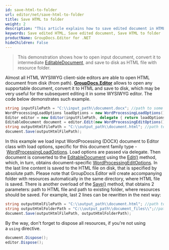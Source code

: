 ```yaml
---
id: save-html-to-folder
url: editor/net/save-html-to-folder
title: Save HTML to folder
weight: 2
description: "This article explains how to save edited document in HTML form to folder at local disk using GroupDocs.Editor for .NET features."
keywords: Save edited HTML, Save edited document, Save HTML to folder
productName: GroupDocs.Editor for .NET
hideChildren: False
---
```

> This demonstration shows how to open input document, convert it to intermediate [EditableDocument](https://reference.groupdocs.com/editor/net/groupdocs.editor/editabledocument), and save to disk as HTML file with resource folder.

Almost all HTML WYSIWYG client-side editors are able to open HTML document from disk (from path). [**GroupDocs.Editor**](https://products.groupdocs.com/editor/net) allows to open any supportable document, convert it to HTML and save to disk, which may be very useful for the subsequent editing it in some WYSIWYG editor. The code below demonstrates such example.

```csharp
string inputFilePath = "C:\\input_path\\document.docx"; //path to some document
WordProcessingLoadOptions loadOptions = new WordProcessingLoadOptions();
Editor editor = new Editor(inputFilePath, delegate { return loadOptions; }); //passing path and load options (via delegate) to the constructor
EditableDocument document = editor.Edit(new WordProcessingEditOptions());
string outputHtmlFilePath = "C:\\output_path\\document.html"; //path to output HTML document
document.Save(outputHtmlFilePath);
```

In this example we load input WordProcessing (DOCX) document to Editor class with load options, specific for this document family type - [WordProcessingLoadOptions](https://reference.groupdocs.com/editor/net/groupdocs.editor.options/wordprocessingloadoptions). Load options are passed via delegate. Then document is converted to the [EditableDocument](https://reference.groupdocs.com/editor/net/groupdocs.editor/editabledocument) using the [Edit()](https://reference.groupdocs.com/editor/net/groupdocs.editor/editor/edit) method, which, in turn, obtains document-specific [WordProcessingEditOptions](https://reference.groupdocs.com/editor/net/groupdocs.editor.options/wordprocessingeditoptions). In the last line content is saved to the HTML file on disk, that is specified by absolute path. Please note that GroupDocs.Editor will create accompanying folder with resources automatically in the same directory, where HTML file is saved. There is another overload of the [Save()](https://reference.groupdocs.com/editor/net/groupdocs.editor/editabledocument/save) method, that obtains 2 parameters: path to HTML file and path to existing folder, where resources should be saved. For example, last 2 lines can be rewritten in the next way:

```csharp
string outputHtmlFilePath = "C:\\output_path\\document.html"; //path to output HTML document
string outputHtmlFolderPath = "C:\\output_path\\document_files\\";//path to folder, where resources will be saved
document.Save(outputHtmlFilePath, outputHtmlFolderPath);
```

By the way, don't forget to dispose all resources, if you're not using a `using` directive.

```csharp
document.Dispose();
editor.Dispose();
```
